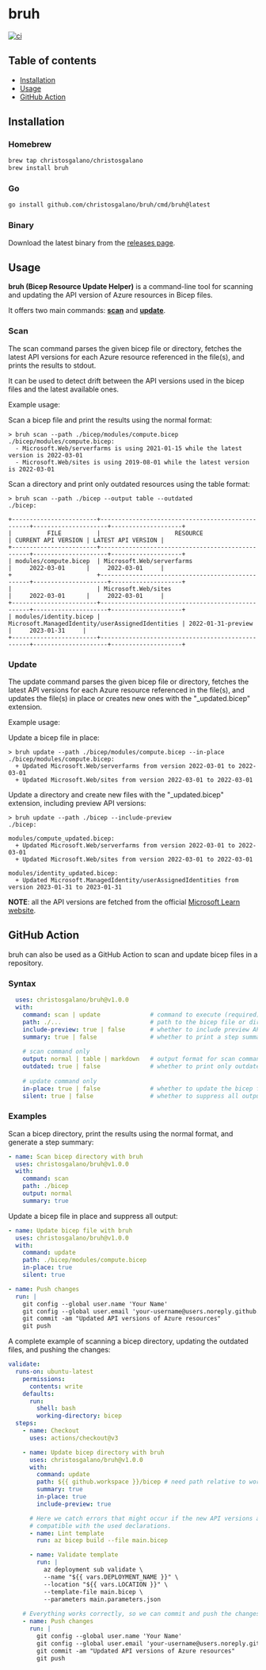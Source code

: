 # bruh

[![ci](https://github.com/christosgalano/bruh/actions/workflows/ci.yaml/badge.svg?branch=main)](https://github.com/christosgalano/bruh/actions/workflows/ci.yaml)

## Table of contents

- [Installation](#installation)
- [Usage](#usage)
- [GitHub Action](#github-action)

## Installation

### Homebrew

```bash
brew tap christosgalano/christosgalano
brew install bruh
```

### Go

```bash
go install github.com/christosgalano/bruh/cmd/bruh@latest
```

### Binary

Download the latest binary from the [releases page](https://github.com/christosgalano/bruh/releases/latest).

## Usage

**bruh (Bicep Resource Update Helper)** is a command-line tool for scanning and updating the API version of Azure resources in Bicep files.

It offers two main commands: [**scan**](#scan) and [**update**](#update).

### Scan

The scan command parses the given bicep file or directory, fetches the latest API versions for each Azure resource referenced in the file(s),
and prints the results to stdout.

It can be used to detect drift between the API versions used in the bicep files and the latest available ones.

Example usage:

Scan a bicep file and print the results using the normal format:

```text
> bruh scan --path ./bicep/modules/compute.bicep
./bicep/modules/compute.bicep:
  - Microsoft.Web/serverfarms is using 2021-01-15 while the latest version is 2022-03-01
  - Microsoft.Web/sites is using 2019-08-01 while the latest version is 2022-03-01
```

Scan a directory and print only outdated resources using the table format:

```text
> bruh scan --path ./bicep --output table --outdated
./bicep:

+------------------------+--------------------------------------------------+---------------------+--------------------+
|          FILE          |                     RESOURCE                     | CURRENT API VERSION | LATEST API VERSION |
+------------------------+--------------------------------------------------+---------------------+--------------------+
| modules/compute.bicep  | Microsoft.Web/serverfarms                        |     2022-03-01      |     2022-03-01     |
+                        +--------------------------------------------------+---------------------+--------------------+
|                        | Microsoft.Web/sites                              |     2022-03-01      |     2022-03-01     |
+------------------------+--------------------------------------------------+---------------------+--------------------+
| modules/identity.bicep | Microsoft.ManagedIdentity/userAssignedIdentities | 2022-01-31-preview  |     2023-01-31     |
+------------------------+--------------------------------------------------+---------------------+--------------------+
```

### Update

The update command parses the given bicep file or directory, fetches the latest API versions for each Azure resource referenced in the file(s),
and updates the file(s) in place or creates new ones with the "_updated.bicep" extension.

Example usage:

Update a bicep file in place:

```text
> bruh update --path ./bicep/modules/compute.bicep --in-place
./bicep/modules/compute.bicep:
  + Updated Microsoft.Web/serverfarms from version 2022-03-01 to 2022-03-01
  + Updated Microsoft.Web/sites from version 2022-03-01 to 2022-03-01
```

Update a directory and create new files with the "_updated.bicep" extension, including preview API versions:

```text
> bruh update --path ./bicep --include-preview
./bicep:

modules/compute_updated.bicep:
  + Updated Microsoft.Web/serverfarms from version 2022-03-01 to 2022-03-01
  + Updated Microsoft.Web/sites from version 2022-03-01 to 2022-03-01

modules/identity_updated.bicep:
  + Updated Microsoft.ManagedIdentity/userAssignedIdentities from version 2023-01-31 to 2023-01-31
```

**NOTE**: all the API versions are fetched from the official [Microsoft Learn website](https://learn.microsoft.com/en-us/azure/templates/).

## GitHub Action

bruh can also be used as a GitHub Action to scan and update bicep files in a repository.

### Syntax

```yaml
  uses: christosgalano/bruh@v1.0.0
  with:
    command: scan | update              # command to execute (required)
    path: ./...                         # path to the bicep file or directory (required)
    include-preview: true | false       # whether to include preview API versions (optional, default: false)
    summary: true | false               # whether to print a step summary of the results (optional, default: false)
    
    # scan command only
    output: normal | table | markdown   # output format for scan command (optional, default: normal)
    outdated: true | false              # whether to print only outdated resources with scan command (optional, default: false)
    
    # update command only
    in-place: true | false              # whether to update the bicep file(s) in place or create new ones with the "_updated.bicep" extension (optional, default: true)
    silent: true | false                # whether to suppress all output (optional, default: false)
```

### Examples

Scan a bicep directory, print the results using the normal format, and generate a step summary:

```yaml
- name: Scan bicep directory with bruh
  uses: christosgalano/bruh@v1.0.0
  with:
    command: scan
    path: ./bicep
    output: normal
    summary: true
```

Update a bicep file in place and suppress all output:

```yaml
- name: Update bicep file with bruh
  uses: christosgalano/bruh@v1.0.0
  with:
    command: update
    path: ./bicep/modules/compute.bicep
    in-place: true
    silent: true

- name: Push changes
  run: |
    git config --global user.name 'Your Name'
    git config --global user.email 'your-username@users.noreply.github.com'
    git commit -am "Updated API versions of Azure resources"
    git push
```

A complete example of scanning a bicep directory, updating the outdated files, and pushing the changes:

```yaml
validate:
  runs-on: ubuntu-latest
    permissions:
      contents: write
    defaults:
      run:
        shell: bash
        working-directory: bicep
  steps:
    - name: Checkout
      uses: actions/checkout@v3

    - name: Update bicep directory with bruh
      uses: christosgalano/bruh@v1.0.0
      with:
        command: update
        path: ${{ github.workspace }}/bicep # need path relative to workspace
        summary: true
        in-place: true
        include-preview: true

      # Here we catch errors that might occur if the new API versions are not
      # compatible with the used declarations.
      - name: Lint template
        run: az bicep build --file main.bicep

      - name: Validate template
        run: |
          az deployment sub validate \
          --name "${{ vars.DEPLOYMENT_NAME }}" \
          --location "${{ vars.LOCATION }}" \
          --template-file main.bicep \
          --parameters main.parameters.json
    
    # Everything works correctly, so we can commit and push the changes.
    - name: Push changes
      run: |
        git config --global user.name 'Your Name'
        git config --global user.email 'your-username@users.noreply.github.com'
        git commit -am "Updated API versions of Azure resources"
        git push
```

